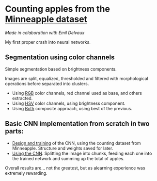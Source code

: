 # Counting apples from the [Minneapple dataset](https://conservancy.umn.edu/handle/11299/206575) 


*Made in colaboration with Emil Delvaux*


My first proper crash into neural networks.



## Segmentation using color channels

Simple segmentation based on brightness components.

Images are split, equalized, thresholded and filtered with morphological operations before separated into clusters.


 - Using [RGB](https://github.com/RobotKitchen/AppleCounting/blob/main/Approach1_HSVSegmentation.ipynb) color channels, red channel used as base, and others extracted.
 - Using [HSV](https://github.com/RobotKitchen/AppleCounting/blob/main/Approach1_RedChannelSegmentation.ipynb) color channels, using brightness component.
 - Using [Both](https://github.com/RobotKitchen/AppleCounting/blob/main/Approach1_RGBHSVSegmentation.ipynb) composite approach, using best of the previous.

## Basic CNN implementation from scratch in two parts:

 - [Design and training](https://github.com/RobotKitchen/AppleCounting/blob/main/Approach2_MachineTraining.ipynb) of the CNN, using the counting dataset from Minneapple. Structure and weights saved for later.
 - [Using the CNN](https://github.com/RobotKitchen/AppleCounting/blob/main/Approach2_Counter.ipynb). Splitting the image into chunks, feeding each one into the trained network and summing up the total of apples.



Overall results are... not the greatest, but as alearning experience was extremely rewarding.

